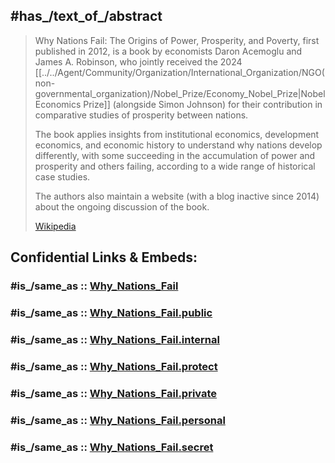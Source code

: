 
## #has_/text_of_/abstract 

> Why Nations Fail: The Origins of Power, Prosperity, and Poverty, first published in 2012, 
> is a book by economists Daron Acemoglu and James A. Robinson, who jointly 
> received the 2024 [[../../Agent/Community/Organization/International_Organization/NGO(non-governmental_organization)/Nobel_Prize/Economy_Nobel_Prize|Nobel Economics Prize]] (alongside Simon Johnson) 
> for their contribution in comparative studies of prosperity between nations. 
> 
> The book applies insights from institutional economics, development economics, 
> and economic history to understand why nations develop differently, 
> with some succeeding in the accumulation of power and prosperity 
> and others failing, according to a wide range of historical case studies.
>
> The authors also maintain a website (with a blog inactive since 2014) 
> about the ongoing discussion of the book.
>
> [Wikipedia](https://en.wikipedia.org/wiki/Why%20Nations%20Fail) 


## Confidential Links & Embeds: 

### #is_/same_as :: [Why_Nations_Fail](/_Standards/Society/Economics/Institution/Why_Nations_Fail.md) 

### #is_/same_as :: [Why_Nations_Fail.public](/_public/Society/Economics/Institution/Why_Nations_Fail.public.md) 

### #is_/same_as :: [Why_Nations_Fail.internal](/_internal/Society/Economics/Institution/Why_Nations_Fail.internal.md) 

### #is_/same_as :: [Why_Nations_Fail.protect](/_protect/Society/Economics/Institution/Why_Nations_Fail.protect.md) 

### #is_/same_as :: [Why_Nations_Fail.private](/_private/Society/Economics/Institution/Why_Nations_Fail.private.md) 

### #is_/same_as :: [Why_Nations_Fail.personal](/_personal/Society/Economics/Institution/Why_Nations_Fail.personal.md) 

### #is_/same_as :: [Why_Nations_Fail.secret](/_secret/Society/Economics/Institution/Why_Nations_Fail.secret.md)

